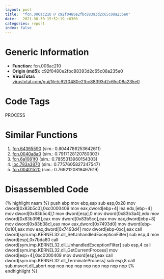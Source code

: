 ```yaml
---
layout: post
title:  "fcn.006ac210 @ c92f0480e2fbc88393d2c65c08a235e0"
date:   2021-08-30 15:52:19 +0300
categories: report
index: false
---
```


# Generic Information
- **Function:** fcn.006ac210
- **Origin (md5):** c92f0480e2fbc88393d2c65c08a235e0
- **VirusTotal:** [virustotal.com/gui/file/c92f0480e2fbc88393d2c65c08a235e0][virustotal_ref]

# Code Tags
<span class="tag" id="PROCESS">PROCESS</span>


# Similar Functions

1. [fcn.64365590][similar_1_ref] (sim.: 0.8044786253642611)
2. [fcn.0040a8a0][similar_2_ref] (sim.: 0.7917128120780303)
3. [fcn.6a1081f0][similar_3_ref] (sim.: 0.7855313960154303)
4. [loc.783a3870][similar_4_ref] (sim.: 0.7757605827347547)
5. [fcn.00401520][similar_5_ref] (sim.: 0.7692120819497619)


# Disassembled Code

{% highlight nasm %}
push ebp
mov ebp,esp
sub esp,0x28
mov dword[0x83b5c0],0xc0000409
mov eax,dword[ebp+4]
lea edx,[ebp+4]
mov dword[0x83b5c4],1
mov dword[esp],0
mov dword[0x83b3a4],edx
mov dword[0x83b398],eax
mov dword[0x83b5cc],eax
mov eax,dword[ebp+8]
mov dword[0x83b38c],eax
mov eax,dword[0x7493d0]
mov dword[ebp-0x10],eax
mov eax,dword[0x7493d4]
mov dword[ebp-0xc],eax
call dword[sym.imp.KERNEL32.dll_SetUnhandledExceptionFilter]
sub esp,4
mov dword[esp],0x7bda80
call dword[sym.imp.KERNEL32.dll_UnhandledExceptionFilter]
sub esp,4
call dword[sym.imp.KERNEL32.dll_GetCurrentProcess]
mov dword[esp+4],0xc0000409
mov dword[esp],eax
call dword[sym.imp.KERNEL32.dll_TerminateProcess]
sub esp,8
call sub.msvcrt.dll_abort
nop 
nop 
nop 
nop 
nop 
nop 
nop 
nop 
nop 
{% endhighlight %}


[similar_1_ref]: /report/fcn.64365590@10687c9bbac28f49149edf3d1fe8466f
[similar_2_ref]: /report/fcn.0040a8a0@db0bb0926cbc24a905ae237e61cb9c73
[similar_3_ref]: /report/fcn.6a1081f0@2182c8ee2ffd92cca7175fb65ca30561
[similar_4_ref]: /report/loc.783a3870@ebea46c6b17785efc2ebcb24ad99656c
[similar_5_ref]: /report/fcn.00401520@c92f0480e2fbc88393d2c65c08a235e0
[virustotal_ref]: https://www.virustotal.com/gui/file/c92f0480e2fbc88393d2c65c08a235e0